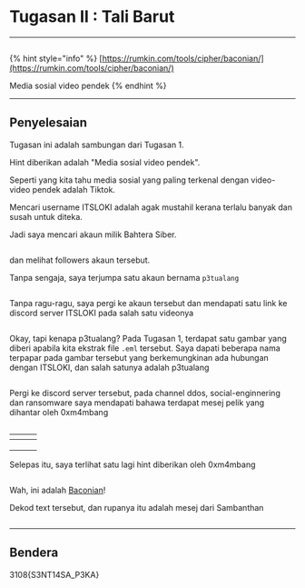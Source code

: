 # Tugasan II : Tali Barut

***

<figure><img src="../../../../.gitbook/assets/image (19) (1).png" alt=""><figcaption></figcaption></figure>

{% hint style="info" %}
[https://rumkin.com/tools/cipher/baconian/](https://rumkin.com/tools/cipher/baconian/)

Media sosial video pendek
{% endhint %}

***

## Penyelesaian

Tugasan ini adalah sambungan dari Tugasan 1.

Hint diberikan adalah "Media sosial video pendek".

Seperti yang kita tahu media sosial yang paling terkenal dengan video-video pendek adalah Tiktok.

Mencari username ITSLOKI adalah agak mustahil kerana terlalu banyak dan susah untuk diteka.

Jadi saya mencari akaun milik Bahtera Siber.

<figure><img src="../../../../.gitbook/assets/image (7) (1) (1).png" alt=""><figcaption></figcaption></figure>

dan melihat followers akaun tersebut.

Tanpa sengaja, saya terjumpa satu akaun bernama `p3tualang`

<figure><img src="../../../../.gitbook/assets/image (8) (1) (1).png" alt=""><figcaption></figcaption></figure>

Tanpa ragu-ragu, saya pergi ke akaun tersebut dan mendapati satu link ke discord server ITSLOKI pada salah satu videonya

<figure><img src="../../../../.gitbook/assets/image (9) (1) (1).png" alt=""><figcaption></figcaption></figure>

Okay, tapi kenapa p3tualang? Pada Tugasan 1, terdapat satu gambar yang diberi apabila kita ekstrak file `.eml` tersebut. Saya dapati beberapa nama terpapar pada gambar tersebut yang berkemungkinan ada hubungan dengan ITSLOKI, dan salah satunya adalah p3tualang

<figure><img src="../../../../.gitbook/assets/image (10) (1) (1).png" alt=""><figcaption></figcaption></figure>

Pergi ke discord server tersebut, pada channel ddos, social-enginnering dan ransomware saya mendapati bahawa terdapat mesej pelik yang dihantar oleh 0xm4mbang

<figure><img src="../../../../.gitbook/assets/image (11) (1).png" alt=""><figcaption></figcaption></figure>

<table data-card-size="large" data-view="cards"><thead><tr><th></th><th></th><th></th></tr></thead><tbody><tr><td></td><td><img src="../../../../.gitbook/assets/image (16) (1).png" alt="" data-size="original"></td><td></td></tr><tr><td></td><td><img src="../../../../.gitbook/assets/image (17) (1).png" alt="" data-size="original"></td><td></td></tr><tr><td></td><td><img src="../../../../.gitbook/assets/image (18) (1).png" alt="" data-size="original"></td><td></td></tr></tbody></table>

Selepas itu, saya terlihat satu lagi hint diberikan oleh 0xm4mbang

<figure><img src="../../../../.gitbook/assets/image (15) (1).png" alt=""><figcaption></figcaption></figure>

Wah, ini adalah [Baconian](https://rumkin.com/tools/cipher/baconian/)!

Dekod text tersebut, dan rupanya itu adalah mesej dari Sambanthan

<figure><img src="../../../../.gitbook/assets/image (20) (1).png" alt=""><figcaption></figcaption></figure>

***

## Bendera

3108{S3NT14SA\_P3KA}
